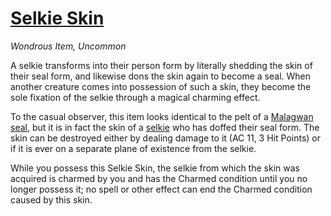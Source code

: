 # [Selkie Skin](https://github.com/mpanighetti/dnd5e-magic-items/blob/main/wondrous-items/selkie-skin.md)

_Wondrous Item, Uncommon_

A selkie transforms into their person form by literally shedding the skin of their seal form, and likewise dons the skin again to become a seal. When another creature comes into possession of such a skin, they become the sole fixation of the selkie through a magical charming effect.

To the casual observer, this item looks identical to the pelt of a [Malagwan seal](../../ch-7-mote-bestiary/malagwan-seal.md), but it is in fact the skin of a [selkie](../../ch-5-character-options/species/selkie.md) who has doffed their seal form. The skin can be destroyed either by dealing damage to it (AC 11, 3 Hit Points) or if it is ever on a separate plane of existence from the selkie.

While you possess this Selkie Skin, the selkie from which the skin was acquired is charmed by you and has the Charmed condition until you no longer possess it; no spell or other effect can end the Charmed condition caused by this skin.
